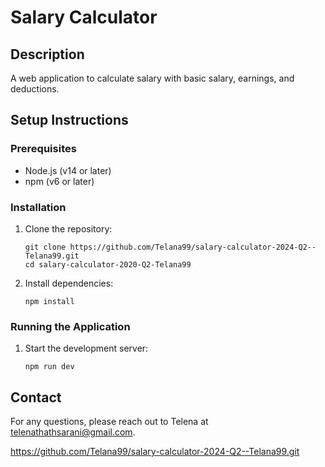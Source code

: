 # Salary Calculator

## Description
A web application to calculate salary with basic salary, earnings, and deductions.

## Setup Instructions

### Prerequisites
- Node.js (v14 or later)
- npm (v6 or later)

### Installation

1. Clone the repository:
    ```
    git clone https://github.com/Telana99/salary-calculator-2024-Q2--Telana99.git
    cd salary-calculator-2020-Q2-Telana99
    ```

2. Install dependencies:
    ```
    npm install
    ```

### Running the Application

1. Start the development server:
    ```
    npm run dev
    ```

## Contact
For any questions, please reach out to Telena at telenathathsarani@gmail.com.

https://github.com/Telana99/salary-calculator-2024-Q2--Telana99.git
